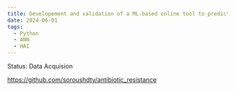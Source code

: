 ```yaml
---
title: Developement and validation of a ML-based online tool to predict hospital infection in real-time
date: 2024-06-01
tags:
  - Python
  - ANN
  - HAI
---
```

Status: Data Acquision

<!--more-->
https://github.com/soroushdty/antibiotic_resistance
